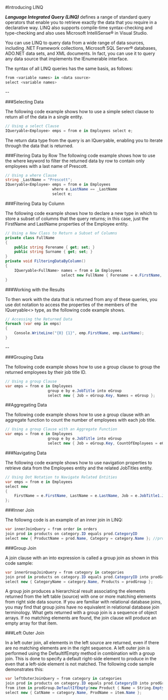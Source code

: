 #Introducing LINQ

___Language Integrated Query (LINQ)___ defines a range of standard query operators 
that enable you to retrieve exactly the data that you require in a declarative way. 
LINQ also supports compile-time syntax-checking and type-checking and also uses 
Microsoft IntelliSense® in Visual Studio.

You can use LINQ to query data from a wide range of data sources, including 
.NET Framework collections, Microsoft SQL Server® databases, ADO.NET data sets, 
and XML documents. In fact, you can use it to query any data source that implements 
the IEnumerable interface.

The syntax of all LINQ queries has the same basis, as follows:
```c#
from <variable names> in <data source>
select <variable names>
```

--

###Selecting Data

The following code example shows how to use a simple select clause to return all of the data in a single entity. 
```c#
// Using a select Clause
IQueryable<Employee> emps = from e in Employees select e;
```
The return data type from the query is an IQueryable<Employee>, enabling you to iterate through the data that is returned.

###Filtering Data by Row
The following code example shows how to use the where keyword to filter the returned data by row to contain only employees with a last name of Prescott.
```c#
// Using a where Clause
string _LastName = "Prescott";
IQueryable<Employee> emps = from e in Employees
                     where e.LastName == _LastName
                     select e;
```

###Filtering Data by Column

The following code example shows how to declare a new type in which to store a subset of columns that the query returns; in this case, just the FirstName and LastName properties of the Employee entity.
```c#
// Using a New Class to Return a Subset of Columns
private class FullName
{
    public string Forename { get; set; }
    public string Surname { get; set; }
}
private void FilteringDataByColumn()
{
    IQueryable<FullName> names = from e in Employees
                         select new FullName { Forename = e.FirstName, Surname = e.LastName };
}
```
###Working with the Results

To then work with the data that is returned from any of these queries, you use dot notation to access the properties of the members of the IQueryable<> type, as the following code example shows.
```c#
// Accessing the Returned Data 
foreach (var emp in emps)
{
    Console.WriteLine("{0} {1}", emp.FirstName, emp.LastName);
}
```

--

###Grouping Data

The following code example shows how to use a group clause to group the returned employees by their job title ID.
```c#
// Using a group Clause
var emps = from e in Employees
                   group e by e.JobTitle into eGroup
                   select new { Job = eGroup.Key, Names = eGroup };
```

##Aggregating Data

The following code example shows how to use a group clause with an aggregate function to count the number of employees with each job title.
```c#
// Using a group Clause with an Aggregate Function
var emps = from e in Employees
                   group e by e.JobTitle into eGroup
                   select new { Job = eGroup.Key, CountOfEmployees = eGroup.Count() };
```

###Navigating Data

The following code example shows how to use navigation properties to retrieve data from the Employees entity and the related JobTitles entity.
```c#
// Using Dot Notation to Navigate Related Entities
var emps = from e in Employees
select new
{
    FirstName = e.FirstName, LastName = e.LastName, Job = e.JobTitle1.Job
};
```

###Inner Join

The followng code is an example of an inner join in LINQ:
```c#
var innerJoinQuery = from order in orders
join prod in products on category.ID equals prod.CategoryID
select new { ProductName = prod.Name, Category = category.Name }; //produces flat sequence
```

###Group Join

A join clause with an into expression is called a group join as shown in this code sample:
```c#
var innerGroupJoinQuery = from category in categories
join prod in products on category.ID equals prod.CategoryID into prodGroup
select new { CategoryName = category.Name, Products = prodGroup };
```

A group join produces a hierarchical result associating the elements returned from 
the left table (source) with one or more matching elements from right side data source. 
If you are familiar with relational database joins, you may find that group joins have 
no equivalent in relational database join terminology. What gets returned with a group 
join is a sequence of object arrays.  If no matching elements are found, the join 
clause will produce an empty array for that item. 

###Left Outer Join

In a left outer join, all elements in the left source are returned, even if there are no matching elements are in the right sequence. A left outer join is performed using the DefaultIfEmpty method in combination with a group join. This is done to specify a default right-side element to produce in the even that a left-side element is not matched. The following code sample demonstrates this:
```c#
var leftOuterJoinQuery = from category in categories
join prod in products on category.ID equals prod.CategoryID into prodGroup
from item in prodGroup.DefaultIfEmpty(new Product { Name = String.Empty, CategoryID = 0 })
select new { CatName = category.Name, ProdName = item.Name };
```

